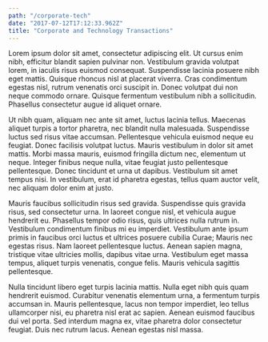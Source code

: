 ```yaml
---
path: "/corporate-tech"
date: "2017-07-12T17:12:33.962Z"
title: "Corporate and Technology Transactions"
---
```


Lorem ipsum dolor sit amet, consectetur adipiscing elit. Ut cursus enim nibh, efficitur blandit sapien pulvinar non. Vestibulum gravida volutpat lorem, in iaculis risus euismod consequat. Suspendisse lacinia posuere nibh eget mattis. Quisque rhoncus nisl at placerat viverra. Cras condimentum egestas nisl, rutrum venenatis orci suscipit in. Donec volutpat dui non neque commodo ornare. Quisque fermentum vestibulum nibh a sollicitudin. Phasellus consectetur augue id aliquet ornare.

Ut nibh quam, aliquam nec ante sit amet, luctus lacinia tellus. Maecenas aliquet turpis a tortor pharetra, nec blandit nulla malesuada. Suspendisse luctus sed risus vitae accumsan. Pellentesque vehicula euismod neque eu feugiat. Donec facilisis volutpat luctus. Mauris vestibulum in dolor sit amet mattis. Morbi massa mauris, euismod fringilla dictum nec, elementum ut neque. Integer finibus neque nulla, vitae feugiat justo pellentesque pellentesque. Donec tincidunt et urna ut dapibus. Vestibulum sit amet tempus nisi. In vestibulum, erat id pharetra egestas, tellus quam auctor velit, nec aliquam dolor enim at justo.

Mauris faucibus sollicitudin risus sed gravida. Suspendisse quis gravida risus, sed consectetur urna. In laoreet congue nisl, et vehicula augue hendrerit eu. Phasellus tempor odio risus, quis ultrices nulla rutrum in. Vestibulum condimentum finibus mi eu imperdiet. Vestibulum ante ipsum primis in faucibus orci luctus et ultrices posuere cubilia Curae; Mauris nec egestas risus. Nam laoreet pellentesque luctus. Aenean sapien magna, tristique vitae ultricies mollis, dapibus vitae urna. Vestibulum eget massa tempus, aliquet turpis venenatis, congue felis. Mauris vehicula sagittis pellentesque.

Nulla tincidunt libero eget turpis lacinia mattis. Nulla eget nibh quis quam hendrerit euismod. Curabitur venenatis elementum urna, a fermentum turpis accumsan in. Mauris pellentesque, lacus non tempor imperdiet, leo tellus ullamcorper nisi, eu pharetra nisl erat ac sapien. Aenean euismod faucibus dui vel porta. Sed interdum magna ex, vitae pharetra dolor consectetur feugiat. Duis nec rutrum lacus. Aenean egestas nisl massa.
